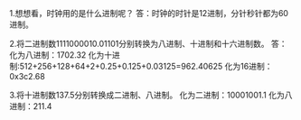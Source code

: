 1.想想看，时钟用的是什么进制呢？ 
答：时钟的时针是12进制，分针秒针都为60进制。

2.将二进制数1111000010.01101分别转换为八进制、十进制和十六进制数。 
答：
化为八进制：1702.32
化为十进制:512+256+128+64+2+0.25+0.125+0.03125=962.40625
化为16进制：0x3c2.68

3.将十进制数137.5分别转换成二进制、八进制。
化为二进制：10001001.1
化为八进制：211.4

